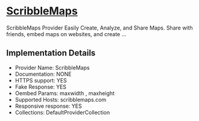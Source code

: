 # [ScribbleMaps](https://scribblemaps.com)

ScribbleMaps Provider
Easily Create, Analyze, and Share Maps. Share with
friends, embed maps on websites, and create ...

## Implementation Details

- Provider
Name: ScribbleMaps
- Documentation: NONE
- HTTPS support: YES
- Fake Response: YES
- Oembed Params: maxwidth , maxheight
- Supported Hosts: scribblemaps.com
- Responsive response: YES
- Collections: DefaultProviderCollection


